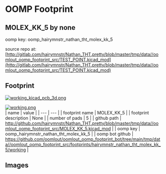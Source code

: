 # OOMP Footprint  
## MOLEX_KK_5  by none  
  
oomp key: oomp_hairymnstr_nathan_tht_molex_kk_5  
  
source repo at: [http://gitlab.com/hairymnstr/Nathan_THT.pretty/blob/master/tmp/data//oomlout_oomp_footprint_src/TEST_POINT.kicad_mod](http://gitlab.com/hairymnstr/Nathan_THT.pretty/blob/master/tmp/data//oomlout_oomp_footprint_src/TEST_POINT.kicad_mod)  
## Footprint  
  
[![working_kicad_pcb_3d.png](working_kicad_pcb_3d_600.png)](working_kicad_pcb_3d.png)  
  
[![working.png](working_600.png)](working.png)  
| name | value | 
| --- | --- | 
| footprint name | MOLEX_KK_5 | 
| footprint description | None | 
| number of pads | 5 | 
| github path | http://github.com/hairymnstr/Nathan_THT.pretty/blob/master/tmp/data//oomlout_oomp_footprint_src/MOLEX_KK_5.kicad_mod | 
| oomp key | oomp_hairymnstr_nathan_tht_molex_kk_5 | 
| oomp bot github | https://github.com/oomlout/oomlout_oomp_footprint_bot/tree/main/tmp/data//oomlout_oomp_footprint_src/footprints/hairymnstr_nathan_tht_molex_kk_5/working | 
## Images  
